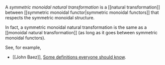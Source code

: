 A _symmetric monoidal natural transformation_ is a [[natural transformation]] between [[symmetric monoidal functor|symmetric monoidal functors]] that respects the symmetric monoidal structure.

In fact, a symmetric monoidal natural transformation is the same as a [[monoidal natural transformation]] (as long as it goes between symmetric monoidal functors).

See, for example,

* [[John Baez]], [Some definitions everyone should know](http://math.ucr.edu/home/baez/qg-fall2004/definitions.pdf).
